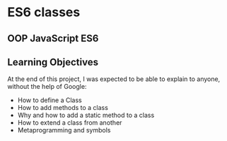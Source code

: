 # ES6 classes
## OOP  JavaScript  ES6

## Learning Objectives
At the end of this project, I was expected to be able to explain to anyone, without the help of Google:

- How to define a Class
- How to add methods to a class
- Why and how to add a static method to a class
- How to extend a class from another
- Metaprogramming and symbols